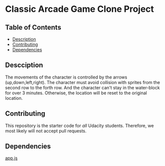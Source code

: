 # Classic Arcade Game Clone Project

## Table of Contents

- [Description](#Description)
- [Contributing](#Contributing)
- [Dependencies](#Dependencies)

## Descciption

The movements of the character is controlled by the arrows (up,down,left,right). The character must avoid collision with sprites from the second row to the forth row. And the character can't stay in the water-block for over 3 minutes. Otherwise, the location will be reset to the original location.


## Contributing

This repository is the starter code for _all_ Udacity students. Therefore, we most likely will not accept pull requests.

##  Dependencies
[app.js]()
